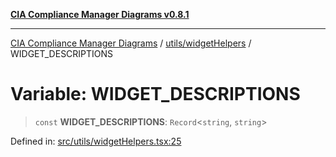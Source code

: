 [**CIA Compliance Manager Diagrams v0.8.1**](../../../README.md)

***

[CIA Compliance Manager Diagrams](../../../modules.md) / [utils/widgetHelpers](../README.md) / WIDGET\_DESCRIPTIONS

# Variable: WIDGET\_DESCRIPTIONS

> `const` **WIDGET\_DESCRIPTIONS**: `Record`\<`string`, `string`\>

Defined in: [src/utils/widgetHelpers.tsx:25](https://github.com/Hack23/cia-compliance-manager/blob/aea527f1006de96602c10bb201453301cffe7b07/src/utils/widgetHelpers.tsx#L25)
